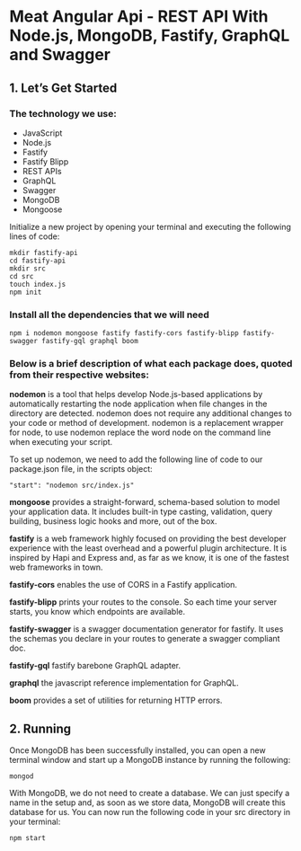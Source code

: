 # Meat Angular Api - REST API With Node.js, MongoDB, Fastify, GraphQL and Swagger

## 1. Let’s Get Started

### The technology we use:

- JavaScript
- Node.js
- Fastify
- Fastify Blipp
- REST APIs
- GraphQL
- Swagger
- MongoDB
- Mongoose

Initialize a new project by opening your terminal and executing the following lines of code:

```
mkdir fastify-api
cd fastify-api
mkdir src
cd src
touch index.js
npm init
```

### Install all the dependencies that we will need

`npm i nodemon mongoose fastify fastify-cors fastify-blipp fastify-swagger fastify-gql graphql boom`

### Below is a brief description of what each package does, quoted from their respective websites:

**nodemon** is a tool that helps develop Node.js-based applications by automatically restarting the node application when file changes in the directory are detected. nodemon does not require any additional changes to your code or method of development. nodemon is a replacement wrapper for node, to use nodemon replace the word node on the command line when executing your script.

To set up nodemon, we need to add the following line of code to our package.json file, in the scripts object:

`"start": "nodemon src/index.js"`

**mongoose** provides a straight-forward, schema-based solution to model your application data. It includes built-in type casting, validation, query building, business logic hooks and more, out of the box.

**fastify** is a web framework highly focused on providing the best developer experience with the least overhead and a powerful plugin architecture. It is inspired by Hapi and Express and, as far as we know, it is one of the fastest web frameworks in town.

**fastify-cors** enables the use of CORS in a Fastify application.

**fastify-blipp** prints your routes to the console. So each time your server starts, you know which endpoints are available.

**fastify-swagger** is a swagger documentation generator for fastify. It uses the schemas you declare in your routes to generate a swagger compliant doc.

**fastify-gql** fastify barebone GraphQL adapter.

**graphql** the javascript reference implementation for GraphQL.

**boom** provides a set of utilities for returning HTTP errors.

## 2. Running

Once MongoDB has been successfully installed, you can open a new terminal window and start up a MongoDB instance by running the following:

`mongod`

With MongoDB, we do not need to create a database. We can just specify a name in the setup and, as soon as we store data, MongoDB will create this database for us. You can now run the following code in your src directory in your terminal:

`npm start`
